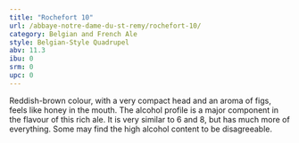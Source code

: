 ```yaml
---
title: "Rochefort 10"
url: /abbaye-notre-dame-du-st-remy/rochefort-10/
category: Belgian and French Ale
style: Belgian-Style Quadrupel
abv: 11.3
ibu: 0
srm: 0
upc: 0
---
```

Reddish-brown colour, with a very compact head and an aroma of figs, feels like honey in the mouth. The alcohol profile is a major component in the flavour of this rich ale. It is very similar to 6 and 8, but has much more of everything. Some may find the high alcohol content to be disagreeable.

